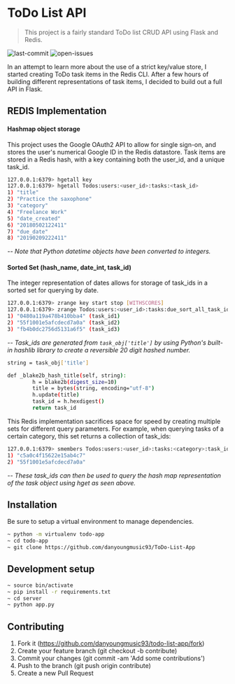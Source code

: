 # ToDo List API 
> This project is a fairly standard ToDo list CRUD API using Flask and Redis. 

![last-commit][last-commit]
![open-issues][open-url]


In an attempt to learn more about the use of a strict key/value store, I started creating ToDo task items in the Redis CLI. After a few hours of building different representations of task items, I decided to build out a full API in Flask. 

## REDIS Implementation
#### Hashmap object storage
This project uses the Google OAuth2 API to allow for single sign-on, and stores the user's numerical Google ID in the Redis datastore. Task items are stored in a Redis hash, with a key containing both the user_id, and a unique task_id. 
```sh
127.0.0.1:6379> hgetall key
127.0.0.1:6379> hgetall Todos:users:<user_id>:tasks:<task_id>
1) "title"
2) "Practice the saxophone"
3) "category"
4) "Freelance Work"
5) "date_created"
6) "20180502122411"
7) "due_date"
8) "20190209222411"
```

*-- Note that Python datetime objects have been converted to integers.*

#### Sorted Set (hash_name, date_int, task_id)

The integer representation of dates allows for storage of task_ids in a sorted set for querying by date.

```sh
127.0.0.1:6379> zrange key start stop [WITHSCORES]
127.0.0.1:6379> zrange Todos:users:<user_id>:tasks:due_sort_all_task_ids 0 20190209222411
1) "0480a119a478b410bba4" (task_id1)
2) "55f1001e5afcdecd7a0a" (task_id2)
3) "fb4b0dc2756d5131a6f5" (task_id3)
```

*-- Task_ids are generated from `task_obj['title']` by using Python's built-in hashlib library to create a reversible 20 digit hashed number.*

```sh
string = task_obj['title']

def _blake2b_hash_title(self, string):
        h = blake2b(digest_size=10)
        title = bytes(string, encoding="utf-8")
        h.update(title)
        task_id = h.hexdigest()
        return task_id
```

This Redis implementation sacrifices space for speed by creating multiple sets for different query parameters. For example, when querying tasks of a certain category, this set returns a collection of task_ids: 
```sh
127.0.0.1:6379> smembers Todos:users:<user_id>:tasks:<category>:task_ids
1) "c5a0c4f15622e15ab4c7" 
2) "55f1001e5afcdecd7a0a"
```
*-- These task_ids can then be used to query the hash map representation of the task object using hget as seen above.*

## Installation

Be sure to setup  a virtual environment to manage dependencies.
```sh
~ python -m virtualenv todo-app
~ cd todo-app
~ git clone https://github.com/danyoungmusic93/ToDo-List-App
```

## Development setup

```sh
~ source bin/activate
~ pip install -r requirements.txt
~ cd server
~ python app.py
```


## Contributing
1. Fork it (https://github.com/danyoungmusic93/todo-list-app/fork)
2. Create your feature branch (git checkout -b contribute)
3. Commit your changes (git commit -am 'Add some contributions')
4. Push to the branch (git push origin contribute)
5. Create a new Pull Request

[open-url]: https://img.shields.io/github/issues-raw/danyoungmusic93/todo-list-app.svg
[last-commit]: https://img.shields.io/github/last-commit/danyoungmusic93/todo-list-app.svg

